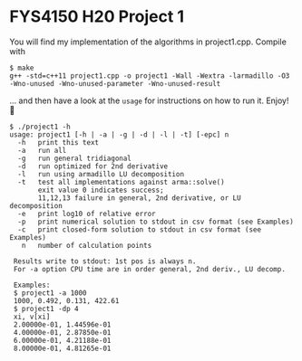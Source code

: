 # FYS4150 H20 Project 1
You will find my implementation of the algorithms in project1.cpp. Compile with
```
$ make
g++ -std=c++11 project1.cpp -o project1 -Wall -Wextra -larmadillo -O3 -Wno-unused -Wno-unused-parameter -Wno-unused-result
```
... and then have a look at the `usage` for instructions on how to run it. Enjoy! :whale:
```
$ ./project1 -h
usage: project1 [-h | -a | -g | -d | -l | -t] [-epc] n
  -h   print this text
  -a   run all
  -g   run general tridiagonal
  -d   run optimized for 2nd derivative
  -l   run using armadillo LU decomposition
  -t   test all implementations against arma::solve()
       exit value 0 indicates success;
       11,12,13 failure in general, 2nd derivative, or LU decomposition
  -e   print log10 of relative error
  -p   print numerical solution to stdout in csv format (see Examples)
  -c   print closed-form solution to stdout in csv format (see Examples)
   n   number of calculation points

 Results write to stdout: 1st pos is always n.
 For -a option CPU time are in order general, 2nd deriv., LU decomp.

 Examples:
 $ project1 -a 1000
 1000, 0.492, 0.131, 422.61
 $ project1 -dp 4
 xi, v[xi]
 2.00000e-01, 1.44596e-01
 4.00000e-01, 2.87850e-01
 6.00000e-01, 4.21188e-01
 8.00000e-01, 4.81265e-01

```

